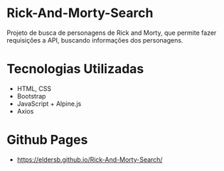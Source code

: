 # Rick-And-Morty-Search
 Projeto de busca de personagens de Rick and Morty, que permite fazer requisições a API, buscando informações dos personagens.

# Tecnologias Utilizadas
 * HTML, CSS
 * Bootstrap
 * JavaScript + Alpine.js
 * Axios 
 
# Github Pages
* https://eldersb.github.io/Rick-And-Morty-Search/

